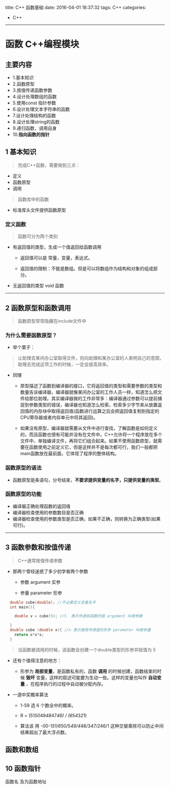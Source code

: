 title: C++ 函数基础
date: 2016-04-01 18:37:32
tags: C++
categories:
- C++
---
#  函数 C++编程模块
<!-- more -->
## 主要内容
- 1.基本知识
- 2.函数原型
- 3.按值传递函数参数
- 4.设计处理数组的函数
- 5.使用const 指针参数
- 6.设计处理文本字符串的函数
- 7.设计处理结构的函数
- 8.设计处理string的函数
- 9.递归函数，调用自身
- 10.**指向函数的指针**



## 1 基本知识

>完成C++函数，需要做到三点：

  - 定义
  - 函数原型
  - 调用

>函数库中的函数

  - 标准库头文件提供函数原型


### 定义函数

>函数可分为两个类别

  - 有返回值的类型，生成一个值返回给函数调用

      - 返回值可以是 常量，变量，表达式。

      - 返回值的限制：不能是数组。但是可以将数组作为结构和对象的组成部分。

  - 无返回值的类型 void 函数
---
## 2 函数原型和函数调用

>函数原型常常隐藏在include文件中

### 为什么需要函数原型？

- 举个栗子：
>让助理去某间办公室取得文件，则向助理和某办公室的人表明自己的意图，助理去完成这项工作的时候，一定会提高效率。

- 同理
  - 原型描述了函数到编译器的接口，它将返回值的类型和需要参数的类型和数量告诉编译器，编译器就像某间办公室的工作人员一样，知道怎么把文件给那位助理。其实编译器做的工作非常多：编译器通过参数可以提前捕捉到参数类型的错误，编译器也知道怎么检索，检索多少字节来从放置返回值的内存块中取得返回值(函数进行运算之后会把返回值复制到指定的CPU寄存器或者内存单元中将其返回)。

  - 如果没有原型，编译器就需要从文件中进行查找，了解函数是如何定义的，而且函数也很有可能并没有在文件中。C++允许将一个程序放在多个文件中，单独编译文件，再将它们组合起来。如果不使用函数原型，就需要在函数使用之前定义它，但是这样并不是每次都可行，我们一般都把main函数放在最前面，它体现了程序的整体结构。

### 函数原型的语法

- 函数原型是条语句，分号结束，**不要求提供变量的名字，只提供变量的类型**。

### 函数原型的功能

- 编译器正确处理函数的返回值
- 编译器检查使用的参数数目是否正确
- 编译器检查使用的参数类型是否正确，如果不正确，则转换为正确类型(如果可行)。
---
## 3 函数参数和按值传递

>C++通常按值传递参数

- 那两个曾经迷惑了多少初学者两个参数

  - 参数 argument 实参

  - 参量 parameter 形参

```c++
  double cube(double); //不必要定义变量名字
  int main(){

    double v = cube(5); //5  表示传递给函数的值 argument 叫做参数

  }
  double cube (double x){ //x 表示接受传递值的形参 parameter 叫做参量
    return x*x*x;
  }

```

>当函数被调用的时候，该函数会创建一个double类型的形参并赋值为 5

- 还有个值得注意的地方：

  - 形参为 **局部变量**，是函数私有的，函数 **调用** 的时候创建，函数结束的时候 **毁坏** 变量，这样的叙述可能要为生动一些。这样的变量也叫作 **自动变量** ，在程序执行的过程中自动被分配内存。


- 一道中奖概率算法

  - 1-59 选 6 个数全中的概率。

  - R = (51*50*49*48*47*46) / (6*5*4*3*2*1)

  - 算法该 用 -00-1*51/6*50/5*49/4*48/3*47/2*46/1 这种交替乘除可以防止中间结果超出了最大浮点数。


## 函数和数组





## 10 函数指针

函数名 及为函数地址
